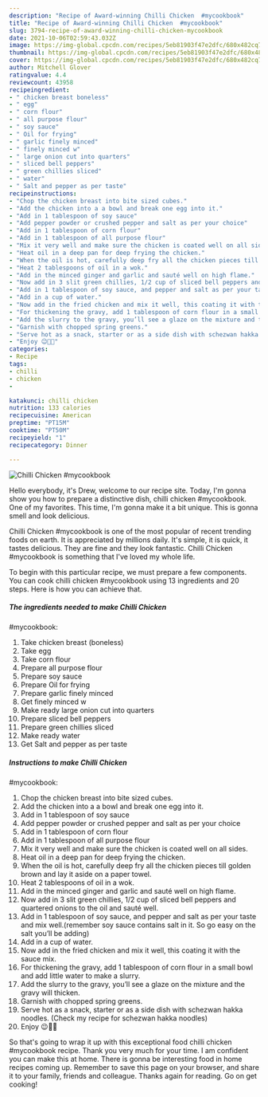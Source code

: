 ```yaml
---
description: "Recipe of Award-winning Chilli Chicken  #mycookbook"
title: "Recipe of Award-winning Chilli Chicken  #mycookbook"
slug: 3794-recipe-of-award-winning-chilli-chicken-mycookbook
date: 2021-10-06T02:59:43.032Z
image: https://img-global.cpcdn.com/recipes/5eb81903f47e2dfc/680x482cq70/chilli-chicken-mycookbook-recipe-main-photo.jpg
thumbnail: https://img-global.cpcdn.com/recipes/5eb81903f47e2dfc/680x482cq70/chilli-chicken-mycookbook-recipe-main-photo.jpg
cover: https://img-global.cpcdn.com/recipes/5eb81903f47e2dfc/680x482cq70/chilli-chicken-mycookbook-recipe-main-photo.jpg
author: Mitchell Glover
ratingvalue: 4.4
reviewcount: 43958
recipeingredient:
- " chicken breast boneless"
- " egg"
- " corn flour"
- " all purpose flour"
- " soy sauce"
- " Oil for frying"
- " garlic finely minced"
- " finely minced w"
- " large onion cut into quarters"
- " sliced bell peppers"
- " green chillies sliced"
- " water"
- " Salt and pepper as per taste"
recipeinstructions:
- "Chop the chicken breast into bite sized cubes."
- "Add the chicken into a a bowl and break one egg into it."
- "Add in 1 tablespoon of soy sauce"
- "Add pepper powder or crushed pepper and salt as per your choice"
- "Add in 1 tablespoon of corn flour"
- "Add in 1 tablespoon of all purpose flour"
- "Mix it very well and make sure the chicken is coated well on all sides."
- "Heat oil in a deep pan for deep frying the chicken."
- "When the oil is hot, carefully deep fry all the chicken pieces till golden brown and lay it aside on a paper towel."
- "Heat 2 tablespoons of oil in a wok."
- "Add in the minced ginger and garlic and sauté well on high flame."
- "Now add in 3 slit green chillies, 1/2 cup of sliced bell peppers and quartered onions to the oil and sauté well."
- "Add in 1 tablespoon of soy sauce, and pepper and salt as per your taste and mix well.(remember soy sauce contains salt in it. So go easy on the salt you’ll be adding)"
- "Add in a cup of water."
- "Now add in the fried chicken and mix it well, this coating it with the sauce mix."
- "For thickening the gravy, add 1 tablespoon of corn flour in a small bowl and add little water to make a slurry."
- "Add the slurry to the gravy, you’ll see a glaze on the mixture and the gravy will thicken."
- "Garnish with chopped spring greens."
- "Serve hot as a snack, starter or as a side dish with schezwan hakka noodles. (Check my recipe for schezwan hakka noodles)"
- "Enjoy 😉👍🏻"
categories:
- Recipe
tags:
- chilli
- chicken
- 

katakunci: chilli chicken  
nutrition: 133 calories
recipecuisine: American
preptime: "PT15M"
cooktime: "PT50M"
recipeyield: "1"
recipecategory: Dinner

---
```



![Chilli Chicken 
#mycookbook](https://img-global.cpcdn.com/recipes/5eb81903f47e2dfc/680x482cq70/chilli-chicken-mycookbook-recipe-main-photo.jpg)

Hello everybody, it's Drew, welcome to our recipe site. Today, I'm gonna show you how to prepare a distinctive dish, chilli chicken 
#mycookbook. One of my favorites. This time, I'm gonna make it a bit unique. This is gonna smell and look delicious.



Chilli Chicken 
#mycookbook is one of the most popular of recent trending foods on earth. It is appreciated by millions daily. It's simple, it is quick, it tastes delicious. They are fine and they look fantastic. Chilli Chicken 
#mycookbook is something that I've loved my whole life.


To begin with this particular recipe, we must prepare a few components. You can cook chilli chicken 
#mycookbook using 13 ingredients and 20 steps. Here is how you can achieve that.

<!--inarticleads1-->

##### The ingredients needed to make Chilli Chicken 
#mycookbook:

1. Take  chicken breast (boneless)
1. Take  egg
1. Take  corn flour
1. Prepare  all purpose flour
1. Prepare  soy sauce
1. Prepare  Oil for frying
1. Prepare  garlic finely minced
1. Get  finely minced w
1. Make ready  large onion cut into quarters
1. Prepare  sliced bell peppers
1. Prepare  green chillies sliced
1. Make ready  water
1. Get  Salt and pepper as per taste




<!--inarticleads2-->

##### Instructions to make Chilli Chicken 
#mycookbook:

1. Chop the chicken breast into bite sized cubes.
1. Add the chicken into a a bowl and break one egg into it.
1. Add in 1 tablespoon of soy sauce
1. Add pepper powder or crushed pepper and salt as per your choice
1. Add in 1 tablespoon of corn flour
1. Add in 1 tablespoon of all purpose flour
1. Mix it very well and make sure the chicken is coated well on all sides.
1. Heat oil in a deep pan for deep frying the chicken.
1. When the oil is hot, carefully deep fry all the chicken pieces till golden brown and lay it aside on a paper towel.
1. Heat 2 tablespoons of oil in a wok.
1. Add in the minced ginger and garlic and sauté well on high flame.
1. Now add in 3 slit green chillies, 1/2 cup of sliced bell peppers and quartered onions to the oil and sauté well.
1. Add in 1 tablespoon of soy sauce, and pepper and salt as per your taste and mix well.(remember soy sauce contains salt in it. So go easy on the salt you’ll be adding)
1. Add in a cup of water.
1. Now add in the fried chicken and mix it well, this coating it with the sauce mix.
1. For thickening the gravy, add 1 tablespoon of corn flour in a small bowl and add little water to make a slurry.
1. Add the slurry to the gravy, you’ll see a glaze on the mixture and the gravy will thicken.
1. Garnish with chopped spring greens.
1. Serve hot as a snack, starter or as a side dish with schezwan hakka noodles. (Check my recipe for schezwan hakka noodles)
1. Enjoy 😉👍🏻




So that's going to wrap it up with this exceptional food chilli chicken 
#mycookbook recipe. Thank you very much for your time. I am confident you can make this at home. There is gonna be interesting food in home recipes coming up. Remember to save this page on your browser, and share it to your family, friends and colleague. Thanks again for reading. Go on get cooking!
